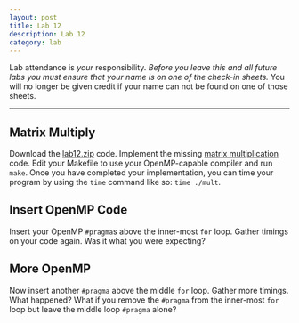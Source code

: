 ```yaml
---
layout: post
title: Lab 12
description: Lab 12
category: lab
---
```


Lab attendance is *your* responsibility.
*Before you leave this and all future labs you must ensure that your name is on one of the check-in sheets.*
You will no longer be given credit if your name can not be found on one of those sheets.

---------------------------------------

## Matrix Multiply

Download the [lab12.zip][template] code.
Implement the missing [matrix multiplication](https://en.wikipedia.org/wiki/Matrix_multiplication_algorithm) code.
Edit your Makefile to use your OpenMP-capable compiler and run `make`.
Once you have completed your implementation, you can time your program by using the `time` command like so:
`time ./mult`.

## Insert OpenMP Code

Insert your OpenMP `#pragma`s above the inner-most `for` loop.
Gather timings on your code again.
Was it what you were expecting?

## More OpenMP

Now insert another `#pragma` above the middle `for` loop.
Gather more timings.
What happened? 
What if you remove the `#pragma` from the inner-most `for` loop but leave the middle loop `#pragma` alone?

[template]: {{site.base}}/files/lab12.zip
